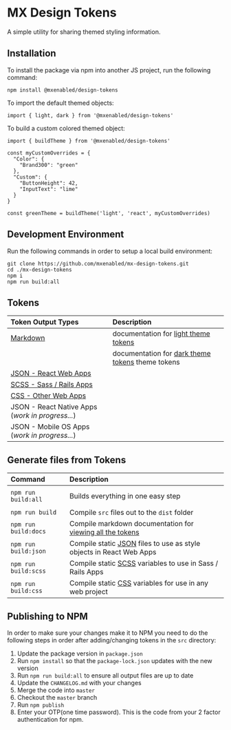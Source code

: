 # MX Design Tokens

A simple utility for sharing themed styling information.

## Installation

To install the package via npm into another JS project, run the following command:

```
npm install @mxenabled/design-tokens
```

To import the default themed objects:

```
import { light, dark } from '@mxenabled/design-tokens'
```

To build a custom colored themed object:

```
import { buildTheme } from '@mxenabled/design-tokens'

const myCustomOverrides = {
  "Color": {
    "Brand300": "green"
  },
  "Custom": {
    "ButtonHeight": 42,
    "InputText": "lime"
  }
}

const greenTheme = buildTheme('light', 'react', myCustomOverrides)
```

## Development Environment

Run the following commands in order to setup a local build environment:

```
git clone https://github.com/mxenabled/mx-design-tokens.git
cd ./mx-design-tokens
npm i
npm run build:all
```

## Tokens

| Token Output Types                                                                        | Description |
| :---------------------------------------------------------------------------------------- | :----- |
| [Markdown](https://github.com/mxenabled/mx-design-tokens/blob/master/dist/output/md/tokens.md) | documentation for [light theme tokens](https://github.com/mxenabled/mx-design-tokens/blob/master/dist/output/md/tokens.md#-light-theme-tokens) |
| &nbsp; | documentation for [dark theme tokens](https://github.com/mxenabled/mx-design-tokens/blob/master/dist/output/md/tokens.md#-dark-theme-tokens) theme tokens |
| [JSON - React Web Apps](https://github.com/mxenabled/mx-design-tokens/blob/master/dist/output/json/light.json)                                      |
| [SCSS - Sass / Rails Apps](https://github.com/mxenabled/mx-design-tokens/blob/master/dist/output/scss/light.scss)                                   |
| [CSS - Other Web Apps](https://github.com/mxenabled/mx-design-tokens/blob/master/dist/output/css/light.css)                                         |
| JSON - React Native Apps (_work in progress..._)                                          |
| JSON - Mobile OS Apps (_work in progress..._)                                             |

## Generate files from Tokens

| Command              | Description                                                                                              |
| :------------------- | :------------------------------------------------------------------------------------------------------- |
|                      |                                                                                                          |
| `npm run build:all`  | Builds everything in one easy step                                                                       |
|                      |                                                                                                          |
| `npm run build`      | Compile `src` files out to the `dist` folder                                                             |
| `npm run build:docs` | Compile markdown documentation for [viewing all the tokens](https://github.com/mxenabled/mx-design-tokens/blob/master/dist/output/md/tokens.md)                    |
| `npm run build:json` | Compile static [JSON](https://www.json.org/) files to use as style objects in React Web Apps             |
| `npm run build:scss` | Compile static [SCSS](https://sass-lang.com/) variables to use in Sass / Rails Apps                      |
| `npm run build:css`  | Compile static [CSS](https://www.w3.org/Style/CSS/Overview.en.html) variables for use in any web project |

## Publishing to NPM

In order to make sure your changes make it to NPM you need to do the following steps in order after adding/changing tokens in the `src` directory:

1. Update the package version in `package.json`
1. Run `npm install` so that the `package-lock.json` updates with the new version
1. Run `npm run build:all` to ensure all output files are up to date
1. Update the `CHANGELOG.md` with your changes
1. Merge the code into `master`
1. Checkout the `master` branch
1. Run `npm publish`
1. Enter your OTP(one time password). This is the code from your 2 factor authentication for npm.
